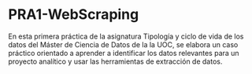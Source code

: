 # PRA1-WebScraping
En esta primera práctica de la asignatura Tipología y ciclo de vida de los datos del Máster de Ciencia de Datos de la la UOC, se elabora un caso práctico orientado a aprender a identificar los datos relevantes para un proyecto analítico y usar las herramientas de extracción de datos. 
